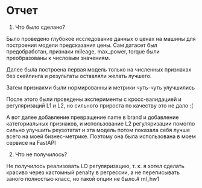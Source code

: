 # Отчет

1. Что было сделано?

Было проведено глубокое исследование данных о ценах на машины для построения модели предсказания цены.
Сам датасет был предобработан, признаки mileage, max_power, torque были преобразованы к числовым значениям.

Далее была построена первая модель только на численных признаках без скейлинга и результаты оставляли желать лучшего.

Затем признакми были нормированны и метрики чуть-чуть улучшились

После этого были проведены эксперименты с кросс-валидацией и регуляризаций L1 и L2, но сильного прироста по качеству это не дало :(

А вот далее добавление превращение name в brand и добавление категориальных признаков, и использование L2 регуляризации помогло сильно улучшить реузотатат
и эта модель потом показала себя лучше всего на моей бизнес-метрике. Поэтому она была использована в моем сервисе на FastAPI

2. Что не получилось?

Не получилось реализовать LO регуляризацию, т. к. я хотел сделать красиво через кастомный penalty в регрессии, а не переписывать заного полностью класс, но такой опции не было.# ml_hw1

